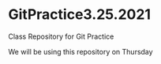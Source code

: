 # GitPractice3.25.2021
Class Repository for Git Practice


We will be using this repository on Thursday
